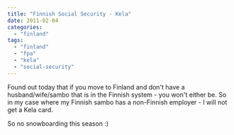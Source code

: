 ```yaml
---
title: "Finnish Social Security - Kela"
date: 2011-02-04
categories: 
  - "finland"
tags: 
  - "finland"
  - "fpa"
  - "kela"
  - "social-security"
---
```


Found out today that if you move to Finland and don't have a husband/wife/sambo that is in the Finnish system - you won't either be. So in my case where my Finnish sambo has a non-Finnish employer - I will not get a Kela card.

So no snowboarding this season :)
